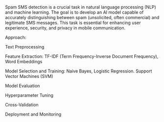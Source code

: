 Spam SMS detection is a crucial task in natural language processing (NLP) and machine learning. The goal is to develop an AI model capable of accurately distinguishing between spam (unsolicited, often commercial) and legitimate SMS messages. This task is essential for enhancing user experience, security, and privacy in mobile communication.

Approach:

Text Preprocessing

Feature Extraction:
TF-IDF (Term Frequency-Inverse Document Frequency), Word Embeddings

Model Selection and Training:
Naive Bayes,
Logistic Regression.
Support Vector Machines (SVM)

Model Evaluation

Hyperparameter Tuning

Cross-Validation

Deployment and Monitoring

